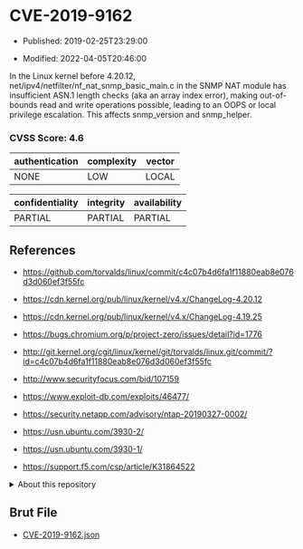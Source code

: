 # CVE-2019-9162

- Published: 2019-02-25T23:29:00

- Modified: 2022-04-05T20:46:00

In the Linux kernel before 4.20.12, net/ipv4/netfilter/nf_nat_snmp_basic_main.c in the SNMP NAT module has insufficient ASN.1 length checks (aka an array index error), making out-of-bounds read and write operations possible, leading to an OOPS or local privilege escalation. This affects snmp_version and snmp_helper.

### CVSS Score: **4.6**

| authentication | complexity | vector |
| --- | --- | --- |
| NONE | LOW | LOCAL |

| confidentiality | integrity | availability |
| --- | --- | --- |
| PARTIAL | PARTIAL | PARTIAL |

## References

* https://github.com/torvalds/linux/commit/c4c07b4d6fa1f11880eab8e076d3d060ef3f55fc

* https://cdn.kernel.org/pub/linux/kernel/v4.x/ChangeLog-4.20.12

* https://cdn.kernel.org/pub/linux/kernel/v4.x/ChangeLog-4.19.25

* https://bugs.chromium.org/p/project-zero/issues/detail?id=1776

* http://git.kernel.org/cgit/linux/kernel/git/torvalds/linux.git/commit/?id=c4c07b4d6fa1f11880eab8e076d3d060ef3f55fc

* http://www.securityfocus.com/bid/107159

* https://www.exploit-db.com/exploits/46477/

* https://security.netapp.com/advisory/ntap-20190327-0002/

* https://usn.ubuntu.com/3930-2/

* https://usn.ubuntu.com/3930-1/

* https://support.f5.com/csp/article/K31864522

<details>
<summary>About this repository</summary> 

  This repository is part of the project [Live Hack CVE](https://github.com/Live-Hack-CVE). Main website can be found [www.live-hack.org](https://www.live-hack.org) 
  
  Made by [Sn0wAlice](https://github.com/Sn0wAlice) for the people that care about security and need to have a feed of the latest CVEs. Hope you enjoy it, don't forget to star the repo and follow me on [Twitter](https://twitter.com/Sn0wAlice) and [Github](https://github.com/Sn0wAlice). And that is my [personnal website](https://www.alice-snow.me/)

  - [Home Page](https://github.com/Live-Hack-CVE)
  - [Framework](https://github.com/Live-Hack-CVE/cve-framework)
  - [CVE database](https://github.com/Live-Hack-CVE/full_database)
  - [Changelog](https://github.com/Live-Hack-CVE/Changelog)
</details>

## Brut File

* [CVE-2019-9162.json](https://raw.githubusercontent.com/Live-Hack-CVE/full_database/main/cves/2019/CVE-2019-9162.json)

